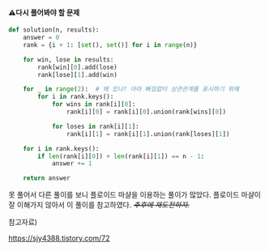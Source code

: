 #### ⚠️다시 풀어봐야 할 문제

```python
def solution(n, results):
    answer = 0
    rank = {i + 1: [set(), set()] for i in range(n)}

    for win, lose in results:
        rank[win][0].add(lose)
        rank[lose][1].add(win)

    for _ in range(2):  # 왜 있나? 아마 빠짐없이 상관관계를 표시하기 위해
        for i in rank.keys():
            for wins in rank[i][0]:
                rank[i][0] = rank[i][0].union(rank[wins][0])

            for loses in rank[i][1]:
                rank[i][1] = rank[i][1].union(rank[loses][1])

    for i in rank.keys():
        if len(rank[i][0]) + len(rank[i][1]) == n - 1:
            answer += 1

    return answer
```

못 풀어서 다른 풀이를 보니 플로이드 마샬을 이용하는 풀이가 많았다. 플로이드 마샬이 잘 이해가지 않아서 이 풀이를 참고하였다.  *~~추후에 재도전하자.~~*



참고자료)

https://sjy4388.tistory.com/72